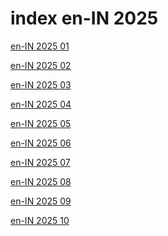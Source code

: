 # index en-IN 2025

<a href="./01">en-IN 2025 01</a>

<a href="./02">en-IN 2025 02</a>

<a href="./03">en-IN 2025 03</a>

<a href="./04">en-IN 2025 04</a>

<a href="./05">en-IN 2025 05</a>

<a href="./06">en-IN 2025 06</a>

<a href="./07">en-IN 2025 07</a>

<a href="./08">en-IN 2025 08</a>

<a href="./09">en-IN 2025 09</a>

<a href="./10">en-IN 2025 10</a>
